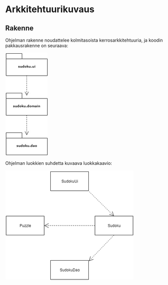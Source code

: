 # Arkkitehtuurikuvaus

## Rakenne

Ohjelman rakenne noudattelee kolmitasoista kerrosarkkitehtuuria, ja koodin pakkausrakenne on seuraava:

![pakkaukset](https://github.com/henrhaat/otm-harkkatyo/blob/master/harjoitustyo/dokumentointi/kuvat/1.png)

Ohjelman luokkien suhdetta kuvaava luokkakaavio:

![luokkakaavio](https://github.com/henrhaat/otm-harkkatyo/blob/master/harjoitustyo/dokumentointi/kuvat/2.png)
